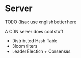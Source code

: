 # Server

TODO (lisa): use english better here

A CDN server does cool stuff

* Distributed Hash Table
* Bloom filters
* Leader Election + Consensus
